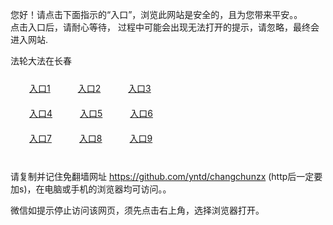 您好！请点击下面指示的“入口”，浏览此网站是安全的，且为您带来平安。。 <br/>
点击入口后，请耐心等待， 过程中可能会出现无法打开的提示，请忽略，最终会进入网站. </br>

法轮大法在长春<br/>
<div style="padding:10px"><a style="margin:20px" target="_blank" href="https://d2b7kx4d1vp53g.cloudfront.net/2Qpsp?wdylcw" id="ccLink1" rel="nofollow">入口1</a> <a target="_blank" style="margin:20px" href="https://d3l9pfrlxw4ck6.cloudfront.net/2Qpsp?zcnnmu" id="ccLink2" rel="nofollow">入口2</a> <a style="margin:20px" target="_blank" href="https://d3hpfzv33b72sf.cloudfront.net/2Qpsp?uhhsyhd" id="ccLink3" rel="nofollow">入口3</a></div>

<div style="padding:10px" ><a style="margin:20px" target="_blank" href="https://d2b7kx4d1vp53g.cloudfront.net/2Qpsp?wdylcw" id="ccLink4" rel="nofollow">入口4</a> <a style="margin:20px" href="https://d3l9pfrlxw4ck6.cloudfront.net/2Qpsp?zcnnmu" target="_blank" id="ccLink5" rel="nofollow">入口5</a> <a style="margin:20px" href="https://d3hpfzv33b72sf.cloudfront.net/2Qpsp?uhhsyhd" target="_blank" id="ccLink6" rel="nofollow">入口6</a></div>

<div style="padding:10px"><a style="margin:20px" target="_blank" href="https://d2b7kx4d1vp53g.cloudfront.net/2Qpsp?wdylcw" id="ccLink7" rel="nofollow">入口7</a> <a style="margin:20px" href="https://d3l9pfrlxw4ck6.cloudfront.net/2Qpsp?zcnnmu" target="_blank" id="ccLink8" rel="nofollow">入口8</a> <a style="margin:20px" target="_blank" href="https://d3hpfzv33b72sf.cloudfront.net/2Qpsp?uhhsyhd" id="ccLink9" rel="nofollow">入口9</a></div>

<br/>



请复制并记住免翻墙网址 https://github.com/yntd/changchunzx (http后一定要加s)，在电脑或手机的浏览器均可访问。。<br/>

微信如提示停止访问该网页，须先点击右上角，选择浏览器打开。
